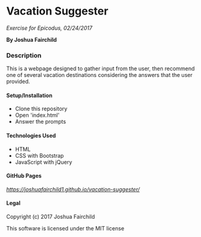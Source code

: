 # **Vacation Suggester**

*Exercise for Epicodus, 02/24/2017*

**By Joshua Fairchild**

### Description
This is a webpage designed to gather input from the user, then recommend one of several vacation destinations considering the answers that the user provided.

#### Setup/Installation
* Clone this repository
* Open 'index.html'
* Answer the prompts

#### Technologies Used
* HTML
* CSS with Bootstrap
* JavaScript with jQuery

#### GitHub Pages
*https://joshuafairchild1.github.io/vacation-suggester/*

#### Legal
Copyright (c) 2017 Joshua Fairchild

This software is licensed under the MIT license

